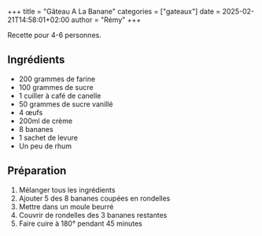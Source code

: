 +++
title = "Gâteau A La Banane"
categories = ["gateaux"]
date = 2025-02-21T14:58:01+02:00
author = "Rémy"
+++

Recette pour 4-6 personnes.

<!--more-->
## Ingrédients

* 200 grammes de farine
* 100 grammes de sucre
* 1 cuiller à café de canelle
* 50 grammes de sucre vanillé
* 4 œufs
* 200ml de crème
* 8 bananes
* 1 sachet de levure
* Un peu de rhum

## Préparation

1. Mélanger tous les ingrédients
1. Ajouter 5 des 8 bananes coupées en rondelles
1. Mettre dans un moule beurré
1. Couvrir de rondelles des 3 bananes restantes
1. Faire cuire à 180° pendant 45 minutes
